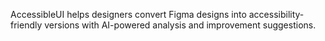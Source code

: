 AccessibleUI helps designers convert Figma designs into accessibility-friendly versions with AI-powered analysis and improvement suggestions.
